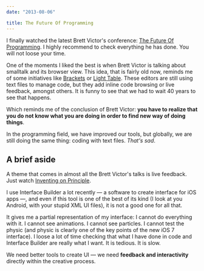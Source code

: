 ```yaml
---
date: "2013-08-06"

title: The Future Of Programming
---
```


I finally watched the latest Brett Victor's conference: [The Future Of Programming](https://vimeo.com/71278954). I highly recommend to check everything he has done. You will not loose your time.

One of the moments I liked the best is when Brett Victor is talking about smalltalk and its browser view. This idea, that is fairly old now, reminds me of some initiatives like [Brackets](http://brackets.io/) or [Light Table](http://www.lighttable.com/). These editors are still using text files to manage code, but they add inline code browsing or live feedback, amongst others. It is funny to see that we had to wait 40 years to see that happens.

Which reminds me of the conclusion of Brett Victor: **you have to realize that you do not know what you are doing in order to find new way of doing things**.

In the programming field, we have improved our tools, but globally, we are still doing the same thing: coding with text files. _That's sad_.

## A brief aside

A theme that comes in almost all the Brett Victor's talks is live feedback. Just watch [Inventing on Principle](https://vimeo.com/36579366).

I use Interface Builder a lot recently — a software to create interface for iOS apps —, and even if this tool is one of the best of its kind (I look at you Android, with your stupid XML UI files), it is not a good one for all that.

It gives me a partial representation of my interface: I cannot do everything with it. I cannot see animations. I cannot see particles. I cannot test the physic (and physic is clearly one of the key points of the new iOS 7 interface). I loose a lot of time checking that what I have done in code and Interface Builder are really what I want. It is tedious. It is slow.

We need better tools to create UI — we need **feedback and interactivity** directly within the creative process.
